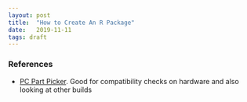```yaml
---
layout: post
title:  "How to Create An R Package"
date:   2019-11-11
tags: draft
---
```




### References

- [PC Part Picker](https://pcpartpicker.com/). Good for compatibility checks on hardware and also looking at other builds 